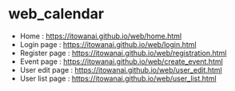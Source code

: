 # web_calendar
* Home : https://itowanai.github.io/web/home.html
* Login page : https://itowanai.github.io/web/login.html
* Register page : https://itowanai.github.io/web/registration.html
* Event page : https://itowanai.github.io/web/create_event.html
* User edit page : https://itowanai.github.io/web/user_edit.html
* User list page : https://itowanai.github.io/web/user_list.html